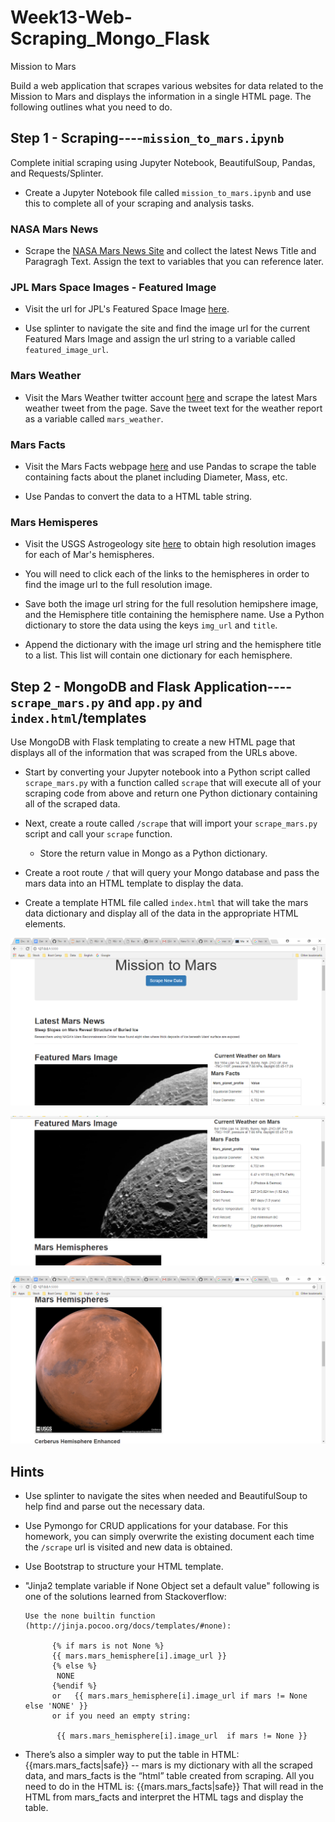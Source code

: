 # Week13-Web-Scraping_Mongo_Flask
 
 Mission to Mars

Build a web application that scrapes various websites for data related to the Mission to Mars and displays the information in a single HTML page. The following outlines what you need to do.

## Step 1 - Scraping----`mission_to_mars.ipynb` 

Complete  initial scraping using Jupyter Notebook, BeautifulSoup, Pandas, and Requests/Splinter.

* Create a Jupyter Notebook file called `mission_to_mars.ipynb` and use this to complete all of your scraping and analysis tasks. 

### NASA Mars News

* Scrape the [NASA Mars News Site](https://mars.nasa.gov/news/) and collect the latest News Title and Paragragh Text. Assign the text to variables that you can reference later.

### JPL Mars Space Images - Featured Image

* Visit the url for JPL's Featured Space Image [here](https://www.jpl.nasa.gov/spaceimages/?search=&category=Mars).

* Use splinter to navigate the site and find the image url for the current Featured Mars Image and assign the url string to a variable called `featured_image_url`.

### Mars Weather

* Visit the Mars Weather twitter account [here](https://twitter.com/marswxreport?lang=en) and scrape the latest Mars weather tweet from the page. Save the tweet text for the weather report as a variable called `mars_weather`.

### Mars Facts

* Visit the Mars Facts webpage [here](http://space-facts.com/mars/) and use Pandas to scrape the table containing facts about the planet including Diameter, Mass, etc.

* Use Pandas to convert the data to a HTML table string.

### Mars Hemisperes

* Visit the USGS Astrogeology site [here](https://astrogeology.usgs.gov/search/results?q=hemisphere+enhanced&k1=target&v1=Mars) to obtain high resolution images for each of Mar's hemispheres.

* You will need to click each of the links to the hemispheres in order to find the image url to the full resolution image.

* Save both the image url string for the full resolution hemipshere image, and the Hemisphere title containing the hemisphere name. Use a Python dictionary to store the data using the keys `img_url` and `title`.

* Append the dictionary with the image url string and the hemisphere title to a list. This list will contain one dictionary for each hemisphere.

## Step 2 - MongoDB and Flask Application----`scrape_mars.py` and `app.py` and  `index.html`/templates

Use MongoDB with Flask templating to create a new HTML page that displays all of the information that was scraped from the URLs above.

* Start by converting your Jupyter notebook into a Python script called `scrape_mars.py` with a function called `scrape` that will execute all of your scraping code from above and return one Python dictionary containing all of the scraped data.

* Next, create a route called `/scrape` that will import your `scrape_mars.py` script and call your `scrape` function.

  * Store the return value in Mongo as a Python dictionary.

* Create a root route `/` that will query your Mongo database and pass the mars data into an HTML template to display the data.

* Create a template HTML file called `index.html` that will take the mars data dictionary and display all of the data in the appropriate HTML elements. 

![picture](Image/mission_to_mars.png)

![picture](Image/weatherMars.png)

![picture](Image/imageMars.png)

## Hints

* Use splinter to navigate the sites when needed and BeautifulSoup to help find and parse out the necessary data.

* Use Pymongo for CRUD applications for your database. For this homework, you can simply overwrite the existing document each time the `/scrape` url is visited and new data is obtained.

* Use Bootstrap to structure your HTML template.

*  "Jinja2 template variable if None Object set a default value" following is one of the solutions learned from Stackoverflow:
    
       Use the none builtin function (http://jinja.pocoo.org/docs/templates/#none):

             {% if mars is not None %}   
             {{ mars.mars_hemisphere[i].image_url }}
             {% else %}
              NONE
             {%endif %}
             or   {{ mars.mars_hemisphere[i].image_url if mars != None else 'NONE' }}
             or if you need an empty string:

              {{ mars.mars_hemisphere[i].image_url  if mars != None }}

*  There’s also a simpler way to put the table in HTML: {{mars.mars_facts|safe}} -- mars is my dictionary with all the scraped data, and mars_facts is the “html” table created from scraping. All you need to do in the HTML is: {{mars.mars_facts|safe}} That will read in the HTML from mars_facts and interpret the HTML tags and display the table. 

